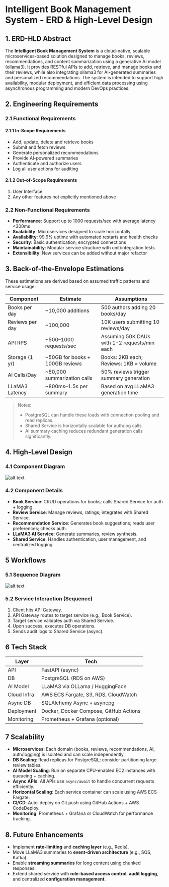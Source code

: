 # Intelligent Book Management System - ERD & High-Level Design

## 1. ERD-HLD Abstract
The **Intelligent Book Management System** is a cloud-native, scalable microservices-based solution designed to manage books, reviews, recommendations, and content summarization using a generative AI model (ollama3). It provides RESTful APIs to add, retrieve, and manage books and their reviews, while also integrating ollama3 for AI-generated summaries and personalized recommendations. The system is intended to support high availability, modular deployment, and efficient data processing using asynchronous programming and modern DevOps practices.

## 2. Engineering Requirements

### 2.1 Functional Requirements

#### 2.1.1 In-Scope Requirements
- Add, update, delete and retrieve books
- Submit and fetch reviews
- Generate personalized recommendations
- Provide AI-powered summaries
- Authenticate and authorize users
- Log all user actions for auditing

#### 2.1.2 Out-of-Scope Requirements
1. User Interface
2. Any other features not explicitly mentioned above

### 2.2 Non-Functional Requirements

- **Performance**: Support up to 1000 requests/sec with average latency <300ms
- **Scalability**: Microservices designed to scale horizontally
- **Availability**: 99.9% uptime with automated restarts and health checks
- **Security**: Basic authentication; encrypted connections
- **Maintainability**: Modular service structure with unit/integration tests
- **Extensibility**: New services can be added without major refactor

## 3. Back-of-the-Envelope Estimations

These estimations are derived based on assumed traffic patterns and service usage:

| Component          | Estimate                            | Assumptions                                      |
|-------------------|-------------------------------------|--------------------------------------------------|
| Books per day     | ~10,000 additions                   | 500 authors adding 20 books/day                  |
| Reviews per day   | ~100,000                            | 10K users submitting 10 reviews/day              |
| API RPS           | ~500–1000 requests/sec              | Assuming 50K DAUs with 1-2 requests/min each     |
| Storage (1 yr)    | ~50GB for books + 100GB reviews     | Books: 2KB each; Reviews: 1KB × volume           |
| AI Calls/Day      | ~50,000 summarization calls         | 50% reviews trigger summary generation           |
| LLaMA3 Latency    | ~800ms–1.5s per summary             | Based on avg LLaMA3 generation time              |

> Notes:
> - PostgreSQL can handle these loads with connection pooling and read replicas.
> - Shared Service is horizontally scalable for auth/log calls.
> - AI summary caching reduces redundant generation calls significantly.

## 4. High-Level Design

### 4.1 Component Diagram
![alt text](https://github.com/a-abhi/Intelligent-Book-management-system/blob/main/MicroserviceArchitecture.jpg?raw=true)

### 4.2 Component Details

- **Book Service**: CRUD operations for books; calls Shared Service for auth + logging.
- **Review Service**: Manage reviews, ratings; integrates with Shared Service.
- **Recommendation Service**: Generates book suggestions; reads user preferences; checks auth.
- **LLaMA3 AI Service**: Generate summaries, review synthesis.
- **Shared Service**: Handles authentication, user management, and centralized logging.

## 5 Workflows

### 5.1 Sequence Diagram

![alt text](https://github.com/a-abhi/Intelligent-Book-management-system/blob/main/SequenceDiagram.jpg?raw=true)

### 5.2 Service Interaction (Sequence)

1. Client hits API Gateway.
2. API Gateway routes to target service (e.g., Book Service).
3. Target service validates auth via Shared Service.
4. Upon success, executes DB operations.
5. Sends audit logs to Shared Service (async).

## 6 Tech Stack

| Layer           | Tech                                 |
|-----------------|--------------------------------------|
| API             | FastAPI (async)                      |
| DB              | PostgreSQL (RDS on AWS)              |
| AI Model        | LLaMA3 via OLLama / HuggingFace      |
| Cloud Infra     | AWS ECS Fargate, S3, RDS, CloudWatch |
| Async DB        | SQLAlchemy Async + asyncpg           |
| Deployment      | Docker, Docker Compose, GitHub Actions |
| Monitoring      | Prometheus + Grafana (optional)      |


## 7 Scalability

- **Microservices**: Each domain (books, reviews, recommendations, AI, auth/logging) is isolated and can scale independently.
- **DB Scaling**: Read replicas for PostgreSQL; consider partitioning large review tables.
- **AI Model Scaling**: Run on separate CPU-enabled EC2 instances with queueing + caching.
- **Async APIs**: All APIs use `async/await` to handle concurrent requests efficiently.
- **Horizontal Scaling**: Each service container can scale using AWS ECS Fargate.
- **CI/CD**: Auto-deploy on Git push using GitHub Actions + AWS CodeDeploy.
- **Monitoring**: Prometheus + Grafana or CloudWatch for performance tracking.

## 8. Future Enhancements

- Implement **rate-limiting** and **caching layer** (e.g., Redis).
- Move LLaMA3 summaries to **event-driven architecture** (e.g., SQS, Kafka).
- Enable **streaming summaries** for long content using chunked responses.
- Extend shared service with **role-based access control**, **audit logging**, and centralized **configuration management**.
